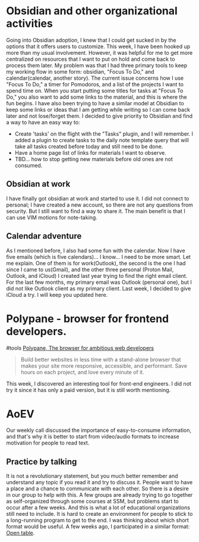 # Obsidian and other organizational activities
Going into Obsidian adoption, I knew that I could get sucked in by the options that it offers users to customize. This week, I have been hooked up more than my usual involvement. However, it was helpful for me to get more centralized on resources that I want to put on hold and come back to process them later. My problem was that I had three primary tools to keep my working flow in some form: obsidian, "Focus To Do," and calendar(calendar, another story). The current issue concerns how I use "Focus To Do," a timer for Pomodoros, and a list of the projects I want to spend time on. When you start putting some titles for tasks at "Focus To Do," you also want to add some links to the material, and this is where the fun begins. I have also been trying to have a similar model at Obsidian to keep some links or ideas that I am getting while writing so I can come back later and not lose/forget them. I decided to give priority to Obsidian and find a way to have an easy way to:
- Create 'tasks' on the flight with the "Tasks" plugin, and I will remember. I added a plugin to create tasks to the daily note template query that will take all tasks created before today and still need to be done.
- Have a home page list of links for materials I want to observe.
- TBD... how to stop getting new materials before old ones are not consumed.
## Obsidian at work
I have finally got obsidian at work and started to use it. I did not connect to personal; I have created a new account, so there are not any questions from security. But I still want to find a way to share it. The main benefit is that I can use VIM motions for note-taking. 
## Calendar adventure
As I mentioned before, I also had some fun with the calendar. Now I have five emails (which is five calendars)... I know... I need to be more smart. Let me explain. One of them is for work(Outlook), the second is the one I had since I came to us(Gmail), and the other three personal (Proton Mail, Outlook, and iCloud) I created last year trying to find the right email client. For the last few months, my primary email was Outlook (personal one), but I did not like Outlook client as my primary client. Last week, I decided to give iCloud a try. I will keep you updated here.
# Polypane - browser for frontend developers.
#tools
[Polypane, The browser for ambitious web developers](https://polypane.app/)
> Build better websites in less time with a stand-alone browser that makes your site more responsive, accessible, and performant. Save hours on each project, and love every minute of it.

This week, I discovered an interesting tool for front-end engineers. I did not try it since it has only a paid version, but it is still worth mentioning.
# AoEV
Our weekly call discussed the importance of easy-to-consume information, and that's why it is better to start from video/audio formats to increase motivation for people to read text. 
## Practice by talking
It is not a revolutionary statement, but you much better remember and understand any topic if you read it and try to discuss it. People want to have a place and a chance to communicate with each other. So there is a desire in our group to help with this. A few groups are already trying to go together as self-organized through some courses at SSM, but problems start to occur after a few weeks. And this is what a lot of educational organizations still need to include. It is hard to create an environment for people to stick to a long-running program to get to the end. I was thinking about which short format would be useful. A few weeks ago, I participated in a similar format: [Open table](https://publish.obsidian.md/secondlife/ZET/Sumaries/W5-2024#Open+table). 

